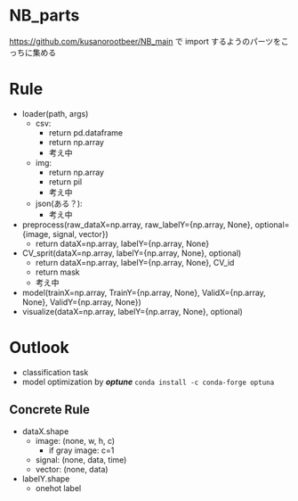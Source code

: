# NB_parts

https://github.com/kusanorootbeer/NB_main で import するようのパーツをこっちに集める

# Rule

- loader(path, args)
  - csv:
    - return pd.dataframe
    - return np.array
    - 考え中
  - img:
    - return np.array
    - return pil
    - 考え中
  - json(ある？):
    - 考え中
- preprocess(raw_dataX=np.array, raw_labelY={np.array, None}, optional={image, signal, vector})
  - return dataX=np.array, labelY={np.array, None}
- CV_sprit(dataX=np.array, labelY={np.array, None}, optional)
  - return dataX=np.array, labelY={np.array, None}, CV_id
  - return mask
  - 考え中
- model(trainX=np.array, TrainY={np.array, None}, ValidX={np.array, None}, ValidY={np.array, None})
- visualize(dataX=np.array, labelY={np.array, None}, optional)

# Outlook

- classification task
- model optimization by **_optune_**
  `conda install -c conda-forge optuna`

## Concrete Rule

- dataX.shape
  - image: (none, w, h, c)
    - if gray image: c=1
  - signal: (none, data, time)
  - vector: (none, data)
- labelY.shape
  - onehot label
